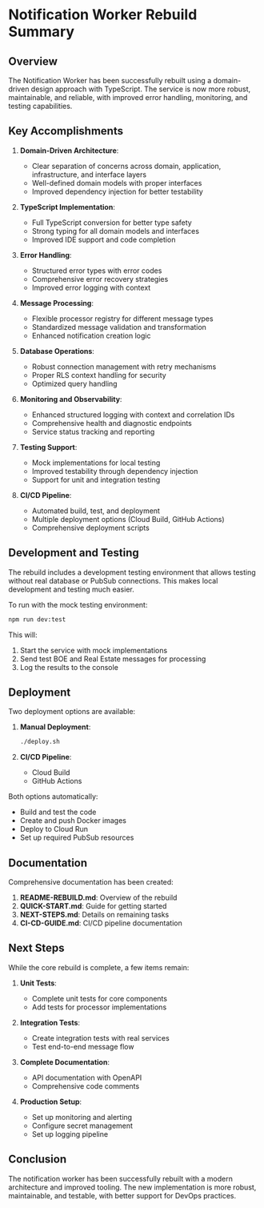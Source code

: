 # Notification Worker Rebuild Summary

## Overview

The Notification Worker has been successfully rebuilt using a domain-driven design approach with TypeScript. The service is now more robust, maintainable, and reliable, with improved error handling, monitoring, and testing capabilities.

## Key Accomplishments

1. **Domain-Driven Architecture**:
   - Clear separation of concerns across domain, application, infrastructure, and interface layers
   - Well-defined domain models with proper interfaces
   - Improved dependency injection for better testability

2. **TypeScript Implementation**:
   - Full TypeScript conversion for better type safety
   - Strong typing for all domain models and interfaces
   - Improved IDE support and code completion

3. **Error Handling**:
   - Structured error types with error codes
   - Comprehensive error recovery strategies
   - Improved error logging with context

4. **Message Processing**:
   - Flexible processor registry for different message types
   - Standardized message validation and transformation
   - Enhanced notification creation logic

5. **Database Operations**:
   - Robust connection management with retry mechanisms
   - Proper RLS context handling for security
   - Optimized query handling

6. **Monitoring and Observability**:
   - Enhanced structured logging with context and correlation IDs
   - Comprehensive health and diagnostic endpoints
   - Service status tracking and reporting

7. **Testing Support**:
   - Mock implementations for local testing
   - Improved testability through dependency injection
   - Support for unit and integration testing

8. **CI/CD Pipeline**:
   - Automated build, test, and deployment
   - Multiple deployment options (Cloud Build, GitHub Actions)
   - Comprehensive deployment scripts

## Development and Testing

The rebuild includes a development testing environment that allows testing without real database or PubSub connections. This makes local development and testing much easier.

To run with the mock testing environment:
```bash
npm run dev:test
```

This will:
1. Start the service with mock implementations
2. Send test BOE and Real Estate messages for processing
3. Log the results to the console

## Deployment

Two deployment options are available:

1. **Manual Deployment**:
   ```bash
   ./deploy.sh
   ```

2. **CI/CD Pipeline**:
   - Cloud Build
   - GitHub Actions

Both options automatically:
- Build and test the code
- Create and push Docker images
- Deploy to Cloud Run
- Set up required PubSub resources

## Documentation

Comprehensive documentation has been created:

1. **README-REBUILD.md**: Overview of the rebuild
2. **QUICK-START.md**: Guide for getting started
3. **NEXT-STEPS.md**: Details on remaining tasks
4. **CI-CD-GUIDE.md**: CI/CD pipeline documentation

## Next Steps

While the core rebuild is complete, a few items remain:

1. **Unit Tests**:
   - Complete unit tests for core components
   - Add tests for processor implementations

2. **Integration Tests**:
   - Create integration tests with real services
   - Test end-to-end message flow

3. **Complete Documentation**:
   - API documentation with OpenAPI
   - Comprehensive code comments

4. **Production Setup**:
   - Set up monitoring and alerting
   - Configure secret management
   - Set up logging pipeline

## Conclusion

The notification worker has been successfully rebuilt with a modern architecture and improved tooling. The new implementation is more robust, maintainable, and testable, with better support for DevOps practices.
